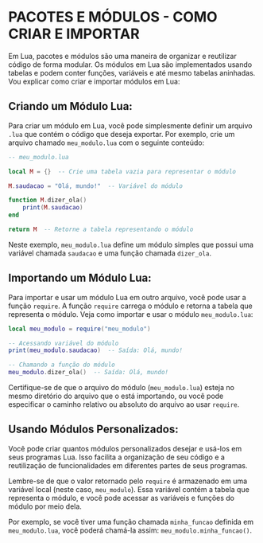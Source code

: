 # PACOTES E MÓDULOS - COMO CRIAR E IMPORTAR
Em Lua, pacotes e módulos são uma maneira de organizar e reutilizar código de forma modular. Os módulos em Lua são implementados usando tabelas e podem conter funções, variáveis e até mesmo tabelas aninhadas. Vou explicar como criar e importar módulos em Lua:

## Criando um Módulo Lua:

Para criar um módulo em Lua, você pode simplesmente definir um arquivo `.lua` que contém o código que deseja exportar. Por exemplo, crie um arquivo chamado `meu_modulo.lua` com o seguinte conteúdo:

```lua
-- meu_modulo.lua

local M = {}  -- Crie uma tabela vazia para representar o módulo

M.saudacao = "Olá, mundo!"  -- Variável do módulo

function M.dizer_ola()
    print(M.saudacao)
end

return M  -- Retorne a tabela representando o módulo
```

Neste exemplo, `meu_modulo.lua` define um módulo simples que possui uma variável chamada `saudacao` e uma função chamada `dizer_ola`.

## Importando um Módulo Lua:

Para importar e usar um módulo Lua em outro arquivo, você pode usar a função `require`. A função `require` carrega o módulo e retorna a tabela que representa o módulo. Veja como importar e usar o módulo `meu_modulo.lua`:

```lua
local meu_modulo = require("meu_modulo")

-- Acessando variável do módulo
print(meu_modulo.saudacao)  -- Saída: Olá, mundo!

-- Chamando a função do módulo
meu_modulo.dizer_ola()  -- Saída: Olá, mundo!
```

Certifique-se de que o arquivo do módulo (`meu_modulo.lua`) esteja no mesmo diretório do arquivo que o está importando, ou você pode especificar o caminho relativo ou absoluto do arquivo ao usar `require`.

## Usando Módulos Personalizados:

Você pode criar quantos módulos personalizados desejar e usá-los em seus programas Lua. Isso facilita a organização de seu código e a reutilização de funcionalidades em diferentes partes de seus programas.

Lembre-se de que o valor retornado pelo `require` é armazenado em uma variável local (neste caso, `meu_modulo`). Essa variável contém a tabela que representa o módulo, e você pode acessar as variáveis e funções do módulo por meio dela.

Por exemplo, se você tiver uma função chamada `minha_funcao` definida em `meu_modulo.lua`, você poderá chamá-la assim: `meu_modulo.minha_funcao()`.